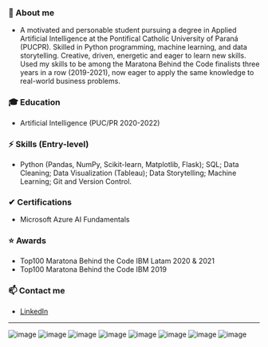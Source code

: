 ### 💬 About me       
- A motivated and personable student pursuing a degree in Applied Artificial Intelligence at the Pontifical Catholic University of Paraná (PUCPR). Skilled in Python programming, machine learning, and data storytelling. Creative, driven, energetic and eager to learn new skills. Used my skills to be among the Maratona Behind the Code finalists three years in a row (2019-2021), now eager to apply the same knowledge to real-world business problems.
       


### 🎓 Education    

- Artificial Intelligence (PUC/PR 2020-2022)   



### ⚡ Skills (Entry-level)

- Python (Pandas, NumPy, Scikit-learn, Matplotlib, Flask); SQL; Data Cleaning; Data Visualization (Tableau); Data Storytelling; Machine Learning; Git and Version Control.



### ✔ Certifications    

- Microsoft Azure AI Fundamentals


### ⭐ Awards    

- Top100 Maratona Behind the Code IBM Latam 2020 & 2021
- Top100 Maratona Behind the Code IBM 2019 
    
   

### 📫 Contact me
- [LinkedIn](https://in.linkedin.com/in/priscillapreks)    

---
          
          
          


![image](https://img.shields.io/badge/Python-3776AB?style=for-the-badge&logo=python&logoColor=white)
![image](https://img.shields.io/badge/Jupyter-F37626.svg?&style=for-the-badge&logo=Jupyter&logoColor=white)
![image](https://img.shields.io/badge/Pandas-2C2D72?style=for-the-badge&logo=pandas&logoColor=white)
![image](https://img.shields.io/badge/Plotly-239120?style=for-the-badge&logo=plotly&logoColor=white)
![image](https://img.shields.io/badge/scikit_learn-F7931E?style=for-the-badge&logo=scikit-learn&logoColor=white)
![image](https://img.shields.io/badge/HTML5-E34F26?style=for-the-badge&logo=html5&logoColor=white)
![image](https://img.shields.io/badge/CSS3-1572B6?style=for-the-badge&logo=css3&logoColor=white)
![image](https://img.shields.io/badge/Flask-000000?style=for-the-badge&logo=flask&logoColor=white)



<!--
**priscillapreks/priscillapreks** is a ✨ _special_ ✨ repository because its `README.md` (this file) appears on your GitHub profile.




- 🌱 Currently learning: Python / Machine Learning / Artificial Intelligence
- 👯 I’m looking to collaborate on ...
- 🤔 I’m looking for help with ...
- 💬 Ask me about ...
- : ...
- 😄 Pronouns: ...
- ⚡ Fun fact: ...
-->
